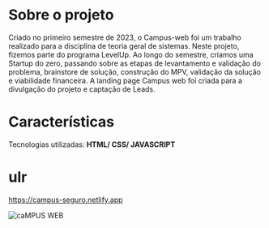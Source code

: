 # Sobre o projeto

Criado no primeiro semestre de 2023, o Campus-web foi um trabalho realizado para a disciplina de teoria geral de sistemas.
Neste projeto, fizemos parte do programa LevelUp. Ao longo do semestre, criamos uma Startup do zero, passando sobre as etapas
de levantamento e validação do problema, brainstore de solução, construção do MPV, validação da solução e viabilidade financeira.
A landing page Campus web foi criada para a divulgação do projeto e captação de Leads.

# Características

Tecnologias utilizadas: **HTML/ CSS/ JAVASCRIPT**

# ulr

https://campus-seguro.netlify.app

![caMPUS WEB](https://github.com/Diego-Azevedo/campus-web/assets/69559167/8e677dcb-682c-4bce-9334-047e84df1cce)
